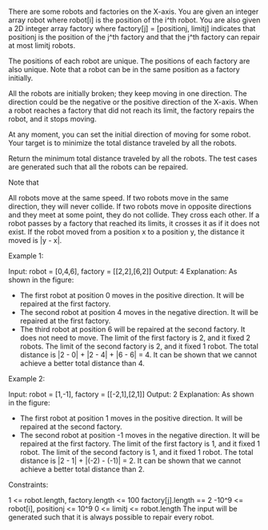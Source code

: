 There are some robots and factories on the X-axis. You are given an integer
array robot where robot[i] is the position of the i^th robot. You are also
given a 2D integer array factory where factory[j] = [positionj, limitj]
indicates that positionj is the position of the j^th factory and that the
j^th factory can repair at most limitj robots.

The positions of each robot are unique. The positions of each factory are
also unique. Note that a robot can be in the same position as a factory
initially.

All the robots are initially broken; they keep moving in one direction. The
direction could be the negative or the positive direction of the X-axis. When
a robot reaches a factory that did not reach its limit, the factory repairs
the robot, and it stops moving.

At any moment, you can set the initial direction of moving for some robot.
Your target is to minimize the total distance traveled by all the robots.

Return the minimum total distance traveled by all the robots. The test cases
are generated such that all the robots can be repaired.

Note that


All robots move at the same speed.
If two robots move in the same direction, they will never collide.
If two robots move in opposite directions and they meet at some point, they
do not collide. They cross each other.
If a robot passes by a factory that reached its limits, it crosses it as if
it does not exist.
If the robot moved from a position x to a position y, the distance it moved
is |y - x|.



Example 1:


Input: robot = [0,4,6], factory = [[2,2],[6,2]]
Output: 4
Explanation: As shown in the figure:
- The first robot at position 0 moves in the positive direction. It will be
repaired at the first factory.
- The second robot at position 4 moves in the negative direction. It will be
repaired at the first factory.
- The third robot at position 6 will be repaired at the second factory. It
does not need to move.
The limit of the first factory is 2, and it fixed 2 robots.
The limit of the second factory is 2, and it fixed 1 robot.
The total distance is |2 - 0| + |2 - 4| + |6 - 6| = 4. It can be shown that
we cannot achieve a better total distance than 4.


Example 2:


Input: robot = [1,-1], factory = [[-2,1],[2,1]]
Output: 2
Explanation: As shown in the figure:
- The first robot at position 1 moves in the positive direction. It will be
repaired at the second factory.
- The second robot at position -1 moves in the negative direction. It will be
repaired at the first factory.
The limit of the first factory is 1, and it fixed 1 robot.
The limit of the second factory is 1, and it fixed 1 robot.
The total distance is |2 - 1| + |(-2) - (-1)| = 2. It can be shown that we
cannot achieve a better total distance than 2.



Constraints:


1 <= robot.length, factory.length <= 100
factory[j].length == 2
-10^9 <= robot[i], positionj <= 10^9
0 <= limitj <= robot.length
The input will be generated such that it is always possible to repair every
robot.




